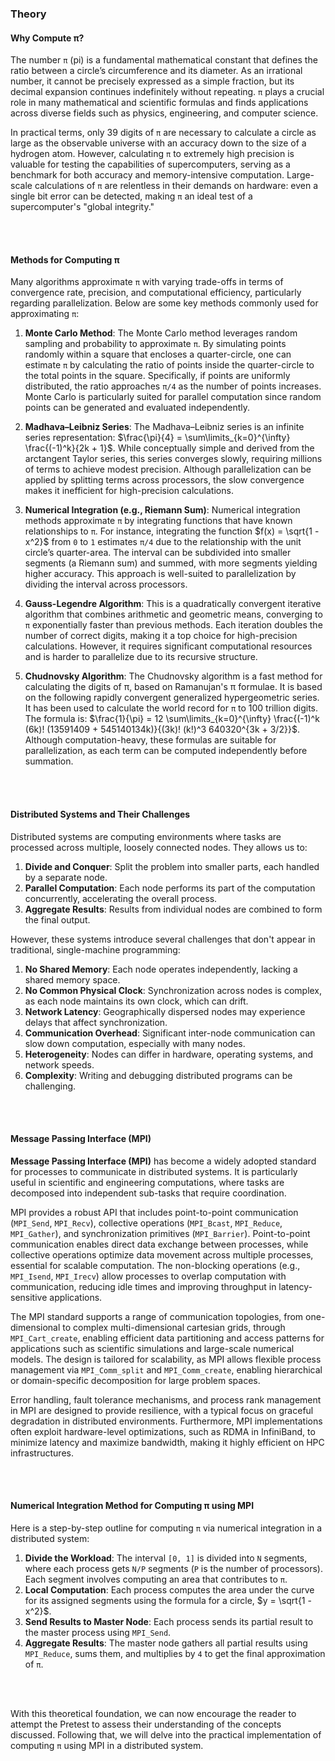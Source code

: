 ### Theory

#### Why Compute π?

The number `π` (pi) is a fundamental mathematical constant that defines the ratio between a circle’s circumference and its diameter. As an irrational number, it cannot be precisely expressed as a simple fraction, but its decimal expansion continues indefinitely without repeating. `π` plays a crucial role in many mathematical and scientific formulas and finds applications across diverse fields such as physics, engineering, and computer science.

In practical terms, only 39 digits of `π` are necessary to calculate a circle as large as the observable universe with an accuracy down to the size of a hydrogen atom. However, calculating `π` to extremely high precision is valuable for testing the capabilities of supercomputers, serving as a benchmark for both accuracy and memory-intensive computation. Large-scale calculations of `π` are relentless in their demands on hardware: even a single bit error can be detected, making `π` an ideal test of a supercomputer's "global integrity."

<br>
<br>




#### Methods for Computing π

Many algorithms approximate `π` with varying trade-offs in terms of convergence rate, precision, and computational efficiency, particularly regarding parallelization. Below are some key methods commonly used for approximating `π`:

1. **Monte Carlo Method**: The Monte Carlo method leverages random sampling and probability to approximate `π`. By simulating points randomly within a square that encloses a quarter-circle, one can estimate `π` by calculating the ratio of points inside the quarter-circle to the total points in the square. Specifically, if points are uniformly distributed, the ratio approaches `π/4` as the number of points increases. Monte Carlo is particularly suited for parallel computation since random points can be generated and evaluated independently.

2. **Madhava–Leibniz Series**: The Madhava–Leibniz series is an infinite series representation: $\frac{\pi}{4} = \sum\limits_{k=0}^{\infty} \frac{(-1)^k}{2k + 1}$. While conceptually simple and derived from the arctangent Taylor series, this series converges slowly, requiring millions of terms to achieve modest precision. Although parallelization can be applied by splitting terms across processors, the slow convergence makes it inefficient for high-precision calculations.

3. **Numerical Integration (e.g., Riemann Sum)**: Numerical integration methods approximate `π` by integrating functions that have known relationships to `π`. For instance, integrating the function $f(x) = \sqrt{1 - x^2}$ from `0` to `1` estimates `π/4` due to the relationship with the unit circle’s quarter-area. The interval can be subdivided into smaller segments (a Riemann sum) and summed, with more segments yielding higher accuracy. This approach is well-suited to parallelization by dividing the interval across processors.

4. **Gauss-Legendre Algorithm**: This is a quadratically convergent iterative algorithm that combines arithmetic and geometric means, converging to `π` exponentially faster than previous methods. Each iteration doubles the number of correct digits, making it a top choice for high-precision calculations. However, it requires significant computational resources and is harder to parallelize due to its recursive structure.

5. **Chudnovsky Algorithm**: The Chudnovsky algorithm is a fast method for calculating the digits of π, based on Ramanujan's π formulae. It is based on the following rapidly convergent generalized hypergeometric series. It has been used to calculate the world record for `π` to 100 trillion digits. The formula is: $\frac{1}{\pi} = 12 \sum\limits_{k=0}^{\infty} \frac{(-1)^k (6k)! (13591409 + 545140134k)}{(3k)! (k!)^3 640320^{3k + 3/2}}$. Although computation-heavy, these formulas are suitable for parallelization, as each term can be computed independently before summation.

<br>
<br>




#### Distributed Systems and Their Challenges

Distributed systems are computing environments where tasks are processed across multiple, loosely connected nodes. They allows us to:

1. **Divide and Conquer**: Split the problem into smaller parts, each handled by a separate node.
2. **Parallel Computation**: Each node performs its part of the computation concurrently, accelerating the overall process.
3. **Aggregate Results**: Results from individual nodes are combined to form the final output.

However, these systems introduce several challenges that don't appear in traditional, single-machine programming:

1. **No Shared Memory**: Each node operates independently, lacking a shared memory space.
2. **No Common Physical Clock**: Synchronization across nodes is complex, as each node maintains its own clock, which can drift.
3. **Network Latency**: Geographically dispersed nodes may experience delays that affect synchronization.
4. **Communication Overhead**: Significant inter-node communication can slow down computation, especially with many nodes.
5. **Heterogeneity**: Nodes can differ in hardware, operating systems, and network speeds.
6. **Complexity**: Writing and debugging distributed programs can be challenging.

<br>
<br>




#### Message Passing Interface (MPI)

**Message Passing Interface (MPI)** has become a widely adopted standard for processes to communicate in distributed systems. It is particularly useful in scientific and engineering computations, where tasks are decomposed into independent sub-tasks that require coordination.

MPI provides a robust API that includes point-to-point communication (`MPI_Send`, `MPI_Recv`), collective operations (`MPI_Bcast`, `MPI_Reduce`, `MPI_Gather`), and synchronization primitives (`MPI_Barrier`). Point-to-point communication enables direct data exchange between processes, while collective operations optimize data movement across multiple processes, essential for scalable computation. The non-blocking operations (e.g., `MPI_Isend`, `MPI_Irecv`) allow processes to overlap computation with communication, reducing idle times and improving throughput in latency-sensitive applications.

The MPI standard supports a range of communication topologies, from one-dimensional to complex multi-dimensional cartesian grids, through `MPI_Cart_create`, enabling efficient data partitioning and access patterns for applications such as scientific simulations and large-scale numerical models. The design is tailored for scalability, as MPI allows flexible process management via `MPI_Comm_split` and `MPI_Comm_create`, enabling hierarchical or domain-specific decomposition for large problem spaces.

Error handling, fault tolerance mechanisms, and process rank management in MPI are designed to provide resilience, with a typical focus on graceful degradation in distributed environments. Furthermore, MPI implementations often exploit hardware-level optimizations, such as RDMA in InfiniBand, to minimize latency and maximize bandwidth, making it highly efficient on HPC infrastructures.

<br>
<br>




#### Numerical Integration Method for Computing π using MPI

Here is a step-by-step outline for computing `π` via numerical integration in a distributed system:

1. **Divide the Workload**: The interval `[0, 1]` is divided into `N` segments, where each process gets `N/P` segments (`P` is the number of processors). Each segment involves computing an area that contributes to `π`.
2. **Local Computation**: Each process computes the area under the curve for its assigned segments using the formula for a circle, $y = \sqrt{1 - x^2}$.
3. **Send Results to Master Node**: Each process sends its partial result to the master process using `MPI_Send`.
4. **Aggregate Results**: The master node gathers all partial results using `MPI_Reduce`, sums them, and multiplies by `4` to get the final approximation of `π`.

<br>
<br>




With this theoretical foundation, we can now encourage the reader to attempt the Pretest to assess their understanding of the concepts discussed. Following that, we will delve into the practical implementation of computing `π` using MPI in a distributed system.
